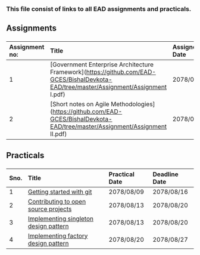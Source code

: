 ### This file consist of links to all EAD assignments and practicals.

## Assignments

###

| Assignment no: | Title                                                                                                                                 | Assigned Date | Submission Date |
| :------------- | :------------------------------------------------------------------------------------------------------------------------------------ | :------------ | :-------------- |
| 1              | [Government Enterprise Architecture Framework](https://github.com/EAD-GCES/BishalDevkota-EAD/tree/master/Assignment/Assignment I.pdf) | 2078/08/05    | 2078/08/12      |
| 2              | [Short notes on Agile Methodologies](https://github.com/EAD-GCES/BishalDevkota-EAD/tree/master/Assignment/Assignment II.pdf)          | 2078/09/19    | 2078/09/26      |

###

###

## Practicals

###

| Sno. | Title                                                                                                            | Practical Date | Deadline Date |
| :--- | :--------------------------------------------------------------------------------------------------------------- | :------------- | :------------ |
| 1    | [Getting started with git](https://github.com/EAD-GCES/BishalDevkota-EAD/tree/master/Pratical/Lab1)              | 2078/08/09     | 2078/08/16    |
| 2    | [Contributing to open source projects](https://github.com/EAD-GCES/BishalDevkota-EAD/tree/master/Pratical/Lab2)  | 2078/08/13     | 2078/08/20    |
| 3    | [Implementing singleton design pattern](https://github.com/EAD-GCES/BishalDevkota-EAD/tree/master/Pratical/Lab3) | 2078/08/13     | 2078/08/20    |
| 4    | [Implementing factory design pattern](https://github.com/EAD-GCES/BishalDevkota-EAD/tree/master/Pratical/Lab4)   | 2078/08/20     | 2078/08/27    |
